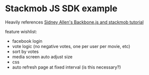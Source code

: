 # Stackmob JS SDK example

Heavily references <a href="https://github.com/SidneyAllen/backbonedemo/blob/master/index.html">Sidney Allen's Backbone.js and stackmob tutorial</a>

feature wishlist:

* facebook login
* vote logic (no negative votes, one per user per movie, etc)
* sort by votes
* media screen auto adjust size
* css
* auto refresh page at fixed interval (is this necessary?)
